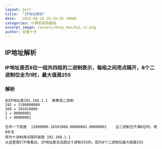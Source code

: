 ```yaml
---
layout: post
title:  "IP地址解析"
date:   2025-06-18 20:29:20 +0800
categories: 计算机网络基础
excerpt_image: /assets/dong_man/bai_si.png
author: 双重十月
---
```


## IP地址解析
### IP地址是否8位一组共四组的二进制表示，每组之间用点隔开，8个二进制位全为1时，最大值是255 ##
### 解析
```演示
如IP地址是192.168.1.1  换算成二进制
192 = 1100000000
168 = 101010000
1 = 00000001
1 = 00000001

合并一下就是  11000000.10101000.00000001.00000001    当二进制位不满8位时，用0补全
转为十进制用点隔开就是 192.168.1.1
从这里我们不难看出，IP地址是无法超过十进制255的，因为8个二进制位最大就是255
```	